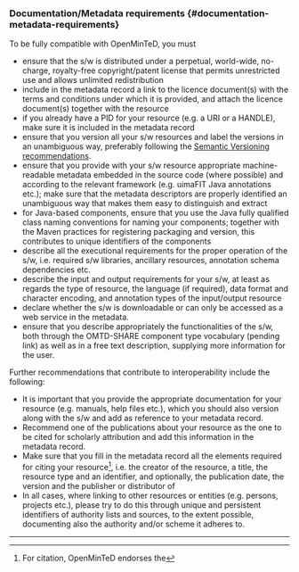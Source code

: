 ### ****Documentation/Metadata requirements**** {#documentation-metadata-requirements}

To be fully compatible with OpenMinTeD, you must

*   ensure that the s/w is distributed under a perpetual, world-wide, no-charge, royalty-free copyright/patent license that permits unrestricted use and allows unlimited redistribution
*   include in the metadata record a link to the licence document(s) with the terms and conditions under which it is provided, and attach the licence document(s) together with the resource
*   if you already have a PID for your resource (e.g. a URI or a HANDLE), make sure it is included in the metadata record
*   ensure that you version all your s/w resources and label the versions in an unambiguous way, preferably following the [Semantic Versioning recommendations](http://semver.org).
*   ensure that you provide with your s/w resource appropriate machine-readable metadata embedded in the source code (where possible) and according to the relevant framework (e.g. uimaFIT Java annotations etc.); make sure that the metadata descriptors are properly identified an unambiguous way that makes them easy to distinguish and extract
*   for Java-based components, ensure that you use the Java fully qualified class naming conventions for naming your components; together with the Maven practices for registering packaging and version, this contributes to unique identifiers of the components
*   describe all the executional requirements for the proper operation of the s/w, i.e. required s/w libraries, ancillary resources, annotation schema dependencies etc.
*   describe the input and output requirements for your s/w, at least as regards the type of resource, the language (if required), data format and character encoding, and annotation types of the input/output resource
*   declare whether the s/w is downloadable or can only be accessed as a web service in the metadata.
*   ensure that you describe appropriately the functionalities of the s/w, both through the OMTD-SHARE component type vocabulary (pending link) as well as in a free text description, supplying more information for the user.

Further recommendations that contribute to interoperability include the following:

*   It is important that you provide the appropriate documentation for your resource (e.g. manuals, help files etc.), which you should also version along with the s/w and add as reference to your metadata record.
*   Recommend one of the publications about your resource as the one to be cited for scholarly attribution and add this information in the metadata record.
*   Make sure that you fill in the metadata record all the elements required for citing your resource[^1], i.e. the creator of the resource, a title, the resource type and an identifier, and optionally, the publication date, the version and the publisher or distributor of
*   In all cases, where linking to other resources or entities (e.g. persons, projects etc.), please try to do this through unique and persistent identifiers of authority lists and sources, to the extent possible, documenting also the authority and/or scheme it adheres to.

*********************

[^1]: For citation, OpenMinTeD endorses the
